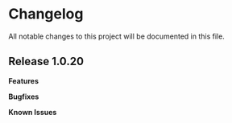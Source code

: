 # Changelog

All notable changes to this project will be documented in this file.

## Release 1.0.20

**Features**

**Bugfixes**

**Known Issues**
